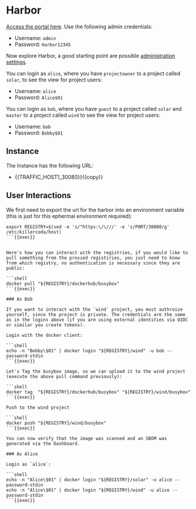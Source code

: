 # Harbor

[Access the portal here]({{TRAFFIC_HOST1_30080}}). Use the following admin credentials:

- Username: `admin`
- Password: `Harbor12345`

Now explore Harbor, a good starting point are possible [administration settings](https://goharbor.io/docs/1.10/administration/).

You can login as `alice`, where you have `projectowner` to a project called `solar`, to see the view for project users:

- Username: `alice`
- Password: `Alice$01`

You can login as `bob`, where you have `guest` to a project called `solar` and `master` to a project called `wind` to see the view for project users:

- Username: `bob`
- Password: `Bobby$01`

## Instance

The Instance has the following URL:

  * {{TRAFFIC_HOST1_30080}}{{copy}}

## User Interactions

We first need to export the url for the harbor into an environment variable (this is just for this ephermal environment required):

```shell
export REGISTRY=$(sed -e 's/^https:\/\///' -e 's/PORT/30080/g' /etc/killercoda/host)
```{{exec}}


Here's how you can interact with the registries, if you would like to pull something from the proxied registiries, you just need to know from which registry, no authentication is necessary since they are public:

```shell
docker pull "${REGISTRY}/dockerhub/busybox"
```{{exec}}

### As Bob

If you want to interact with the `wind` project, you must authroize yourself, since the project is private. The credentials are the same as in the logins above (if you are using external identities via OIDC or similar you create tokens).

Login with the docker client:

```shell
echo -n "Bobby\$01" | docker login "${REGISTRY}/wind" -u bob --password-stdin
```{{exec}}

Let's Tag the busybox image, so we can upload it to the wind project (execute the above pull command previously):

```shell
docker tag  "${REGISTRY}/dockerhub/busybox" "${REGISTRY}/wind/busybox"
```{{exec}}

Push to the wind project

```shell
docker push "${REGISTRY}/wind/busybox"
```{{exec}}

You can now verify that the image was scanned and an SBOM was generated via the Dashboard.

### As Alice

Login as `alice`:

```shell
echo -n "Alice\$01" | docker login "${REGISTRY}/solar" -u alice --password-stdin
echo -n "Alice\$01" | docker login "${REGISTRY}/wind" -u alice --password-stdin
```{{exec}}

